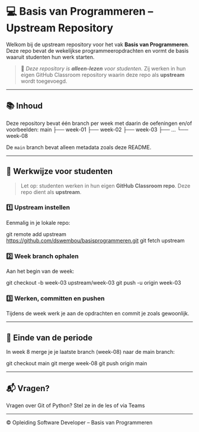 # 💻 Basis van Programmeren – Upstream Repository

Welkom bij de upstream repository voor het vak **Basis van Programmeren**.  
Deze repo bevat de wekelijkse programmeeropdrachten en vormt de basis waaruit studenten hun werk starten.

> 📌 *Deze repository is **alleen-lezen** voor studenten.* Zij werken in hun eigen GitHub Classroom repository waarin deze repo als **upstream** wordt toegevoegd.

---

## 📚 Inhoud

Deze repository bevat één branch per week met daarin de oefeningen en/of voorbeelden:
main
├── week-01
├── week-02
├── week-03
├── ...
└── week-08

De `main` branch bevat alleen metadata zoals deze README.

---

## 🧭 Werkwijze voor studenten

> Let op: studenten werken in hun eigen **GitHub Classroom repo**. Deze repo dient als **upstream**.

### 1️⃣ Upstream instellen
Eenmalig in je lokale repo:

git remote add upstream https://github.com/dswembou/basisprogrammeren.git
git fetch upstream

### 2️⃣ Week branch ophalen
Aan het begin van de week:

git checkout -b week-03 upstream/week-03
git push -u origin week-03

### 3️⃣ Werken, committen en pushen
Tijdens de week werk je aan de opdrachten en commit je zoals gewoonlijk.

---

## 🔀 Einde van de periode
In week 8 merge je je laatste branch (week-08) naar de main branch:

git checkout main
git merge week-08
git push origin main

---

## 📬 Vragen?
Vragen over Git of Python?
Stel ze in de les of via Teams

---

© Opleiding Software Developer – Basis van Programmeren
